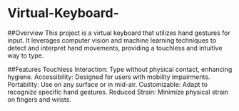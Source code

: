 # Virtual-Keyboard-

##Overview 
This project is a virtual keyboard that utilizes hand gestures for input. It leverages computer vision and machine learning techniques to detect and interpret hand movements, providing a touchless and intuitive way to type.

##Features 
Touchless Interaction: Type without physical contact, enhancing hygiene.
Accessibility: Designed for users with mobility impairments.
Portability: Use on any surface or in mid-air.
Customizable: Adapt to recognize specific hand gestures.
Reduced Strain: Minimize physical strain on fingers and wrists.
